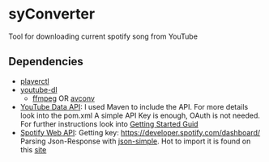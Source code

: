 # syConverter
Tool for downloading current spotify song from YouTube

## Dependencies
- [playerctl](https://github.com/acrisci/playerctl)
- [youtube-dl](https://github.com/rg3/youtube-dl)
  - [ffmpeg](https://www.ffmpeg.org/) OR [avconv](https://libav.org/)
- [YouTube Data API](https://developers.google.com/youtube/v3/): 
  I used Maven to include the API. For more details look into the pom.xml
  A simple API Key is enough, OAuth is not needed. For further instructions look into [Getting Started Guid](https://developers.google.com/youtube/v3/getting-started)
- [Spotify Web API](https://developer.spotify.com/documentation/web-api/):
  Getting key: https://developer.spotify.com/dashboard/
  Parsing Json-Response with [json-simple](https://github.com/fangyidong/json-simple). Hot to import it is found on this [site](https://code.google.com/archive/p/json-simple/)
